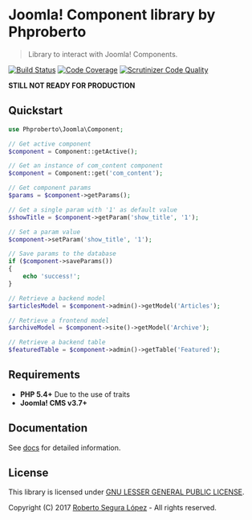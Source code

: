 # Joomla! Component library by Phproberto  

> Library to interact with Joomla! Components.

[![Build Status](https://travis-ci.org/phproberto/joomla-component.svg?branch=master)](https://travis-ci.org/phproberto/joomla-component)
[![Code Coverage](https://scrutinizer-ci.com/g/phproberto/joomla-component/badges/coverage.png?b=master)](https://scrutinizer-ci.com/g/phproberto/joomla-component/?branch=master)
[![Scrutinizer Code Quality](https://scrutinizer-ci.com/g/phproberto/joomla-component/badges/quality-score.png?b=master)](https://scrutinizer-ci.com/g/phproberto/joomla-component/?branch=master)

**STILL NOT READY FOR PRODUCTION**

## Quickstart

```php
use Phproberto\Joomla\Component;

// Get active component
$component = Component::getActive();

// Get an instance of com_content component
$component = Component::get('com_content');

// Get component params
$params = $component->getParams();

// Get a single param with '1' as default value
$showTitle = $component->getParam('show_title', '1');

// Set a param value
$component->setParam('show_title', '1');

// Save params to the database
if ($component->saveParams())
{
	echo 'success!';
}

// Retrieve a backend model
$articlesModel = $component->admin()->getModel('Articles');

// Retrieve a frontend model
$archiveModel = $component->site()->getModel('Archive');

// Retrieve a backend table
$featuredTable = $component->admin()->getTable('Featured');
```

## Requirements

* **PHP 5.4+** Due to the use of traits
* **Joomla! CMS v3.7+**

## Documentation

See [docs](./docs/README.md) for detailed information.

## License

This library is licensed under [GNU LESSER GENERAL PUBLIC LICENSE](./LICENSE).  

Copyright (C) 2017 [Roberto Segura López](http://phproberto.com) - All rights reserved.  
